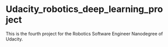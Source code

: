 # Udacity_robotics_deep_learning_project
This is the fourth project for the Robotics Software Engineer Nanodegree of Udacity.
